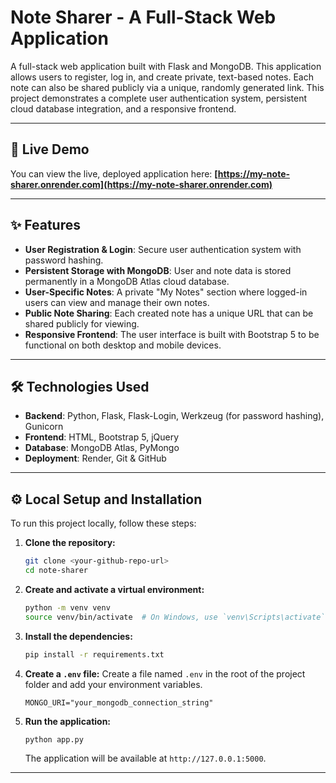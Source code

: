 # Note Sharer - A Full-Stack Web Application

A full-stack web application built with Flask and MongoDB. This application allows users to register, log in, and create private, text-based notes. Each note can also be shared publicly via a unique, randomly generated link. This project demonstrates a complete user authentication system, persistent cloud database integration, and a responsive frontend.

---
## 🚀 Live Demo

You can view the live, deployed application here:
**[https://my-note-sharer.onrender.com](https://my-note-sharer.onrender.com)**

---
## ✨ Features

* **User Registration & Login**: Secure user authentication system with password hashing.
* **Persistent Storage with MongoDB**: User and note data is stored permanently in a MongoDB Atlas cloud database.
* **User-Specific Notes**: A private "My Notes" section where logged-in users can view and manage their own notes.
* **Public Note Sharing**: Each created note has a unique URL that can be shared publicly for viewing.
* **Responsive Frontend**: The user interface is built with Bootstrap 5 to be functional on both desktop and mobile devices.

---
## 🛠️ Technologies Used

* **Backend**: Python, Flask, Flask-Login, Werkzeug (for password hashing), Gunicorn
* **Frontend**: HTML, Bootstrap 5, jQuery
* **Database**: MongoDB Atlas, PyMongo
* **Deployment**: Render, Git & GitHub

---
## ⚙️ Local Setup and Installation

To run this project locally, follow these steps:

1.  **Clone the repository:**
    ```bash
    git clone <your-github-repo-url>
    cd note-sharer
    ```

2.  **Create and activate a virtual environment:**
    ```bash
    python -m venv venv
    source venv/bin/activate  # On Windows, use `venv\Scripts\activate`
    ```

3.  **Install the dependencies:**
    ```bash
    pip install -r requirements.txt
    ```

4.  **Create a `.env` file:**
    Create a file named `.env` in the root of the project folder and add your environment variables.
    ```
    MONGO_URI="your_mongodb_connection_string"
    ```

5.  **Run the application:**
    ```bash
    python app.py
    ```
    The application will be available at `http://127.0.0.1:5000`.

---

